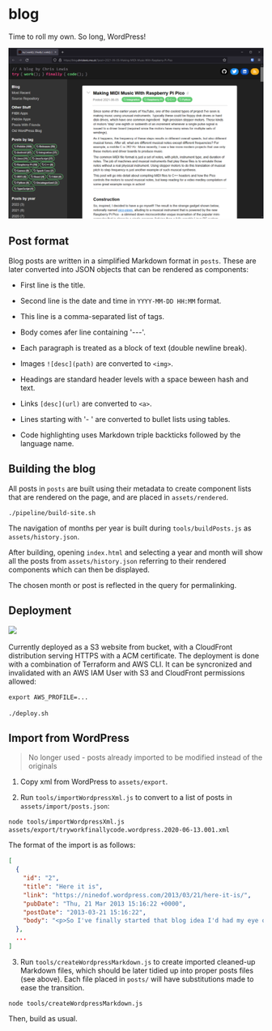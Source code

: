 # blog

Time to roll my own. So long, WordPress!

![](assets/screenshot.png)


## Post format

Blog posts are written in a simplified Markdown format in `posts`. These are
later converted into JSON objects that can be rendered as components:

* First line is the title.

* Second line is the date and time in `YYYY-MM-DD HH:MM` format.

* This line is a comma-separated list of tags.

* Body comes afer line containing '---'.

* Each paragraph is treated as a block of text (double newline break).

* Images `![desc](path)` are converted to `<img>`.

* Headings are standard header levels with a space beween hash and text.

* Links `[desc](url)` are converted to `<a>`.

* Lines starting with '- ' are converted to bullet lists using tables.

* Code highlighting uses Markdown triple backticks followed by the language name.


## Building the blog

All posts in `posts` are built using their metadata to create component lists
that are rendered on the page, and are placed in `assets/rendered`.

```
./pipeline/build-site.sh
```

The navigation of months per year is built during `tools/buildPosts.js` as
`assets/history.json`.

After building, opening `index.html` and selecting a year and month will show
all the posts from `assets/history.json` referring to their rendered components
which can then be displayed.

The chosen month or post is reflected in the query for permalinking.


## Deployment

![](assets/infra.png)

Currently deployed as a S3 website from bucket, with a CloudFront distribution
serving HTTPS with a ACM certificate. The deployment is done with a combination
of Terraform and AWS CLI. It can be syncronized and invalidated with an AWS IAM
User with S3 and CloudFront permissions allowed:

```
export AWS_PROFILE=...

./deploy.sh
```


## Import from WordPress

> No longer used - posts already imported to be modified instead of the originals

1. Copy xml from WordPress to `assets/export`.

2. Run `tools/importWordpressXml.js` to convert to a list of posts in
   `assets/import/posts.json`:

```
node tools/importWordpressXml.js assets/export/tryworkfinallycode.wordpress.2020-06-13.001.xml
```

The format of the import is as follows:

```json
[
  {
    "id": "2",
    "title": "Here it is",
    "link": "https://ninedof.wordpress.com/2013/03/21/here-it-is/",
    "pubDate": "Thu, 21 Mar 2013 15:16:22 +0000",
    "postDate": "2013-03-21 15:16:22",
    "body": "<p>So I've finally started that blog idea I'd had my eye on for a while ..."
  },
  ...
]
```

3. Run `tools/createWordpressMarkdown.js` to create imported cleaned-up Markdown
   files, which should be later tidied up into proper posts files (see above).
   Each file placed in `posts/` will have substitutions made to ease the
   transition.

```
node tools/createWordpressMarkdown.js
```

Then, build as usual.

